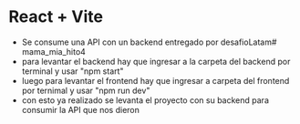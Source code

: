 # React + Vite

- Se consume una API con un backend entregado por desafioLatam# mama_mia_hito4
- para levantar el backend hay que ingresar a la carpeta del backend por terminal y usar "npm start"
- luego para levantar el frontend hay que ingresar a carpeta del frontend por ternimal y usar "npm run dev"
- con esto ya realizado se levanta el proyecto con su backend para consumir la API que nos dieron
